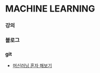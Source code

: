 # MACHINE LEARNING

### 강의

### 블로그


### git
* [머신러닝 혼자 해보기](https://github.com/teddylee777/machine-learning)
